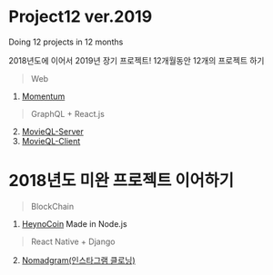 # Project12 ver.2019

Doing 12 projects in 12 months

2018년도에 이어서 2019년 장기 프로젝트!
12개월동안 12개의 프로젝트 하기

> Web
1. [Momentum](https://github.com/hyunsikshin/Momentum)
> GraphQL + React.js
2. [MovieQL-Server](https://github.com/hyunsikshin/movieql)
3. [MovieQL-Client](https://github.com/hyunsikshin/movieql-client)


# 2018년도 미완 프로젝트 이어하기
> BlockChain
1. [HeynoCoin](https://github.com/hyunsikshin/heynocoin) Made in Node.js
> React Native + Django
2. [Nomadgram(인스타그램 클로닝)](https://github.com/hyunsikshin/nomadgram)
